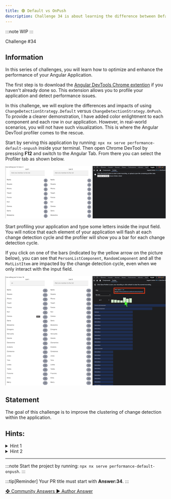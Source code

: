 ```yaml
---
title: 🟢 Default vs OnPush
description: Challenge 34 is about learning the difference between Default and OnPush Change Detection Strategy.
---
```


:::note
WIP
:::

<div class="chip">Challenge #34</div>

## Information

In this series of challenges, you will learn how to optimize and enhance the performance of your Angular Application.

The first step is to download the [Angular DevTools Chrome extention](https://chrome.google.com/webstore/detail/angular-devtools/ienfalfjdbdpebioblfackkekamfmbnh) if you haven't already done so. This extension allows you to profile your application and detect performance issues.

In this challenge, we will explore the differences and impacts of using `ChangeDetectionStrategy.Default` versus `ChangeDetectionStrategy.OnPush`. To provide a clearer demonstration, I have added color enlightment to each component and each row in our application. However, in real-world scenarios, you will not have such visualization. This is where the Angular DevTool profiler comes to the rescue.

Start by serving this application by running: `npx nx serve performance-default-onpush` inside your terminal. Then open Chrome DevTool by pressing **F12** and switch to the Angular Tab. From there you can select the Profiler tab as shown below.

![profiler tab](../../../../assets/34/profiler-tab.png 'Profiler tab')

Start profiling your application and type some letters inside the input field. You will notice that each element of your application will flash at each change detection cycle and the profiler will show you a bar for each change detection cycle.

If you click on one of the bars (indicated by the yellow arrow on the picture below), you can see that `PersonListComponent`, `RandomComponent` and all the `MatListItem` are impacted by the change detection cycle, even when we only interact with the input field.

![profiler record](../../../../assets/34/profiler-record.png 'Profiler Record')

## Statement

The goal of this challenge is to improve the clustering of change detection within the application.

## Hints:

<details>
  <summary>Hint 1</summary>

Use `ChangeDetectionStrategy.OnPush` but this will not be enough.

</details>

<details>
  <summary>Hint 2</summary>

Create smaller components to better separate the input field from the list.

</details>

---

:::note
Start the project by running: `npx nx serve performance-default-onpush`.
:::

:::tip[Reminder]
Your PR title must start with <b>Answer:34</b>.
:::

<div class="article-footer">
  <a
    href="https://github.com/tomalaforge/angular-challenges/pulls?q=label%3A34+label%3Aanswer"
    alt="Default vs OnPush community solutions">
    ❖ Community Answers
  </a>
  <a
    href='https://github.com/tomalaforge/angular-challenges/pulls?q=label%3A34+label%3A'
    alt="Default vs OnPush solution author">
    ▶︎ Author Answer
  </a>
  </div>
